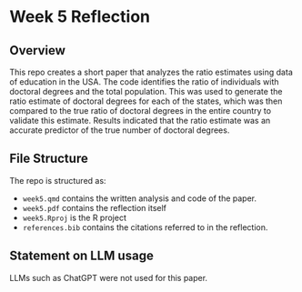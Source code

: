 # Week 5 Reflection

## Overview

This repo creates a short paper that analyzes the ratio estimates using data of education in the USA. The code identifies the ratio of individuals with doctoral degrees and the total population. This was used to generate the ratio estimate of doctoral degrees for each of the states, which was then compared to the true ratio of doctoral degrees in the entire country to validate this estimate. Results indicated that the ratio estimate was an accurate predictor of the true number of doctoral degrees. 


## File Structure

The repo is structured as:

-   `week5.qmd` contains the written analysis and code of the paper.
-   `week5.pdf` contains the reflection itself
-   `week5.Rproj` is the R project
-   `references.bib` contains the citations referred to in the reflection.  


## Statement on LLM usage

LLMs such as ChatGPT were not used for this paper. 
